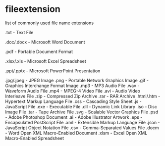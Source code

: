 # fileextension
list of commonly used file name extensions

.txt - Text File

.doc/.docx - Microsoft Word Document

.pdf - Portable Document Format

.xlsx/.xls - Microsoft Excel Spreadsheet

.ppt/.pptx - Microsoft PowerPoint Presentation

.jpg/.jpeg - JPEG Image
.png - Portable Network Graphics Image
.gif - Graphics Interchange Format Image
.mp3 - MP3 Audio File
.wav - Waveform Audio File
.mp4 - MPEG-4 Video File
.avi - Audio Video Interleave File
.zip - Compressed Zip Archive
.rar - RAR Archive
.html/.htm - Hypertext Markup Language File
.css - Cascading Style Sheet
.js - JavaScript File
.exe - Executable File
.dll - Dynamic Link Library
.iso - Disc Image File
.tar - Tape Archive File
.svg - Scalable Vector Graphics File
.psd - Adobe Photoshop Document
.ai - Adobe Illustrator Artwork
.eps - Encapsulated PostScript File
.xml - Extensible Markup Language File
.json - JavaScript Object Notation File
.csv - Comma-Separated Values File
.docm - Word Open XML Macro-Enabled Document
.xlsm - Excel Open XML Macro-Enabled Spreadsheet
